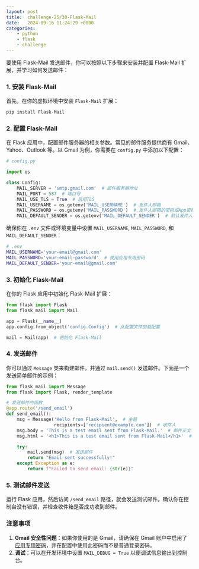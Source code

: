 ```yaml
---
layout: post
title:  challenge-25/30-Flask-Mail
date:   2024-09-16 11:24:29 +0800
categories: 
    - python 
    - flask
    - challenge
---
```


要使用 Flask-Mail 发送邮件，你可以按照以下步骤来安装并配置 Flask-Mail 扩展，并学习如何发送邮件：

### 1. 安装 Flask-Mail
首先，在你的虚拟环境中安装 `Flask-Mail` 扩展：

```bash
pip install Flask-Mail
```

### 2. 配置 Flask-Mail
在 Flask 应用中，配置邮件服务器的相关参数。常见的邮件服务提供商有 Gmail、Yahoo、Outlook 等。以 Gmail 为例，你需要在 `config.py` 中添加以下配置：

```python
# config.py

import os

class Config:
    MAIL_SERVER = 'smtp.gmail.com'  # 邮件服务器地址
    MAIL_PORT = 587  # 端口号
    MAIL_USE_TLS = True  # 启用TLS
    MAIL_USERNAME = os.getenv('MAIL_USERNAME')  # 发件人邮箱
    MAIL_PASSWORD = os.getenv('MAIL_PASSWORD')  # 发件人邮箱的密码或App密码
    MAIL_DEFAULT_SENDER = os.getenv('MAIL_DEFAULT_SENDER')  # 默认发件人
```

确保你在 `.env` 文件或环境变量中设置 `MAIL_USERNAME`, `MAIL_PASSWORD`, 和 `MAIL_DEFAULT_SENDER`：

```bash
# .env
MAIL_USERNAME='your-email@gmail.com'
MAIL_PASSWORD='your-email-password'  # 使用应用专用密码
MAIL_DEFAULT_SENDER='your-email@gmail.com'
```

### 3. 初始化 Flask-Mail

在你的 Flask 应用中初始化 Flask-Mail 扩展：

```python
from flask import Flask
from flask_mail import Mail

app = Flask(__name__)
app.config.from_object('config.Config')  # 从配置文件加载配置

mail = Mail(app)  # 初始化 Flask-Mail
```

### 4. 发送邮件
你可以通过 `Message` 类来构建邮件，并通过 `mail.send()` 发送邮件。下面是一个发送简单邮件的示例：

```python
from flask_mail import Message
from flask import Flask, render_template

# 发送邮件的函数
@app.route('/send_email')
def send_email():
    msg = Message('Hello from Flask-Mail',  # 主题
                  recipients=['recipient@example.com'])  # 收件人
    msg.body = 'This is a test email sent from Flask-Mail.'  # 邮件正文
    msg.html = '<h1>This is a test email sent from Flask-Mail</h1>'  # HTML格式的正文

    try:
        mail.send(msg)  # 发送邮件
        return "Email sent successfully!"
    except Exception as e:
        return f"Failed to send email: {str(e)}"
```

### 5. 测试邮件发送
运行 Flask 应用，然后访问 `/send_email` 路径，就会发送测试邮件。确认你在控制台没有错误，并检查收件箱是否成功收到邮件。

### 注意事项
1. **Gmail 安全性问题**：如果你使用的是 Gmail，请确保在 Gmail 账户中启用了 [应用专用密码](https://support.google.com/accounts/answer/185833?hl=en)，并在配置中使用此密码而不是普通登录密码。
2. **调试**：可以在开发环境中设置 `MAIL_DEBUG = True` 以便调试信息输出到控制台。
